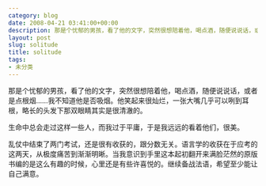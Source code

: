 ```yaml
---
category: blog
date: 2008-04-21 03:41:00+00:00
description: 那是个忧郁的男孩，看了他的文字，突然很想陪着他，喝点酒，随便说说话，或者是点根烟
layout: post
slug: solitude
title: solitude
tags:
- 未分类
---
```


那是个忧郁的男孩，看了他的文字，突然很想陪着他，喝点酒，随便说说话，或者是点根烟……我不知道他是否吸烟。他笑起来很灿烂，一张大嘴几乎可以咧到耳根，略长的头发下那双眼睛其实是很清澈的。  
  
生命中总会走过这样一些人，而我过于平庸，于是我远远的看着他们，很美。  
  
乱仗中结束了两门考试，还是很有收获的，跟分数无关。语言学的收获在于应考的这两天，从极度痛苦到渐渐明晰。当我意识到手里这本起初翻开来满脸茫然的原版书编的是这么有趣的时候，心里还是有些许喜悦的。继续备战法语，希望至少能让自己满意。  
  

